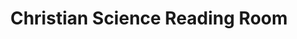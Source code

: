 ---
title: "Christian Science Reading Room"
url: /wauwatosa/christian-science-reading-room/
shop: books
---